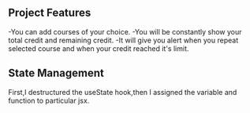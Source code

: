 ## Project Features
-You can add courses of your choice.
-You will be constantly show your total credit and remaining credit.
-It will give you alert when you repeat  selected course and when your credit reached it's limit.

## State Management
First,I destructured the useState hook,then I assigned the variable and function to particular jsx.
